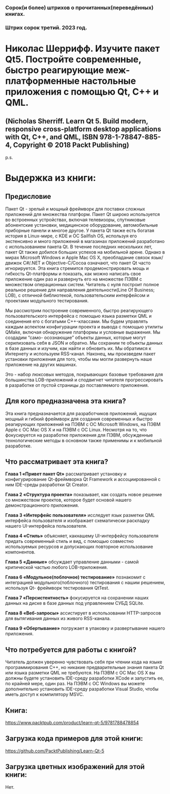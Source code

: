 ### Сорок(и более) штрихов о прочитанных(переведённых) книгах. 
### Штрих сорок третий. 2023 год.

# Николас Шеррифф. Изучите пакет Qt5. Постройте современные, быстро реагирующие меж-платформенные настольные приложения с помощью Qt, C++ и QML.
 ## (Nicholas Sherriff. Learn Qt 5. Build modern, responsive cross-platform desktop applications with Qt, C++, and QML, ISBN 978-1-78847-885-4, Copyright © 2018 Packt Publishing)

p.s.

# Выдержка из книги:


## Предисловие

Пакет Qt - зрелый и мощный фреймворк для поставки сложных приложений для множества платформ. Пакет Qt широко используется во встроенных устройствах, включая телевизоры, спутниковые абонентские установки, медицинское оборудование, автомобильные приборные панели и многое другое. У пакета Qt также есть богатая история в Linux-мире, с KDE и ОС Sailfish OS, используя его экстенсивно и много приложений в магазинах приложений разработано с использованием пакета Qt. В течение последних нескольких лет, пакет Qt также добился больших успехов на мобильной арене. Однако в мирах Microsoft Windows и Apple Mac OS X, преобладание связок язык/движок C#/.NET и Objective-C/Cocoa означают, что пакет Qt часто игнорируется.
 Эта книга стремится продемонстрировать мощь и гибкость Qt-платформы и показать, как можно написать свое приложение один раз и развернуть его на множестве ПЭВМ с множеством операционных систем. Читатель с нуля построит полное реальное решение для направления деятельности(Line Of Business; LOB), с отличной библиотекой, пользовательским интерфейсом и проектами модульного тестирования.

Мы рассмотрим построение современного, быстро реагирующего пользовательского интерфейса с помощью языка разметки QML и соединения его с богатыми C++-классами. Мы будем управлять каждым аспектом конфигурации проекта и вывода с помощью утилиты QMake, включая обнаружение платформы и условные выражения. Мы создадим “само- осознающие” объекты данных, которые могут серилизовать себя в JSON и обратно. Мы сохраним те объекты данных в базе данных и изучим, как найти и обновить их. Мы обратимся к Интернету и используем RSS-канал. Наконец, мы произведем пакет установки приложения для того, чтобы мы могли развернуть наше приложение на других машинах.

Это - набор люксовых методов, покрывающих базовые требования для большинства LOB-приложений и сподвигнет читателя прогрессировать в разработке от пустой страницы до поставляемого приложения.
 

## Для кого предназначена эта книга?

Эта книга предназначается для разработчиков приложений, ищущих мощный и гибкий фреймворк для создания современных и быстро реагирующих приложений на ПЭВМ с ОС Microsoft Windows, на ПЭВМ Apple с ОС Mac OS X и на ПЭВМ с ОС Linux. Несмотря на то, что фокусируется на разработке приложения для ПЭВМ, обсужденные технологические методы в основном также применимы и к мобильной разработке.
  
 
## Что рассматривает эта книга?
 
**Глава 1 «Привет пакет Qt»** рассматривает установку и конфигурирование Qt-фреймворка Qt Framework и ассоциированной с ним IDE-среды разработки Qt Creator.

**Глава 2 «Структура проекта»** показывает, как создать новое решение со множеством проектов, которое будет основой нашего демонстрационного приложения.

**Глава 3 «Интерфейс пользователя»** исследует язык разметки QML интерфейса пользователя и изображает схематически раскладку нашего UI-интерфейса пользователя.

**Глава 4 «Стиль»** объясняет, какнашему UI-интерфейсу пользователя придать современный стиль и вид, с помощью совместно используемых ресурсов и допускающих повторное использование компонентов.

**Глава 5 «Данные»** обсуждает управление данными - самой критической частью любого LOB-приложения.

**Глава 6 «Модульное(поблочное) тестирование»** познакомит с интеграцией модульного(поблочного) тестирования с нашим решением, используя Qt- фреймворк тестирования QtTest.

**Глава 7 «Персистентность»** фокусируется на сохранении наших данных на диске в базе данных под управлением СУБД SQLite.

**Глава 8 «Веб-запросы»** ассистирует в использовании HTTP-запросов для вытягивания данных из живого RSS-канала.

**Глава 9 «Обертывание»** погружает в упаковку и развертывание нашего приложения.


## Что потребуется для работы с книгой?

Читатель должен уверенно чувствовать себя при чтении кода на языке программирования C++, но никакие предварительные знания пакета Qt или языка разметки QML не требуются. На ПЭВМ с ОС Mac OS X вы должны будете установить IDE-среду разработки XCode и запустить ее, по крайней мере, один раз. На ПЭВМ с ОС Windows вы можете дополнительно установить IDE-среду разработки Visual Studio, чтобы иметь доступ к компилятору MSVC.

 
## Книга:
https://www.packtpub.com/product/learn-qt-5/9781788478854

## Загрузка кода примеров для этой книги:
https://github.com/PacktPublishing/Learn-Qt-5

## Загрузка цветных изображений для этой книги:
Нет.